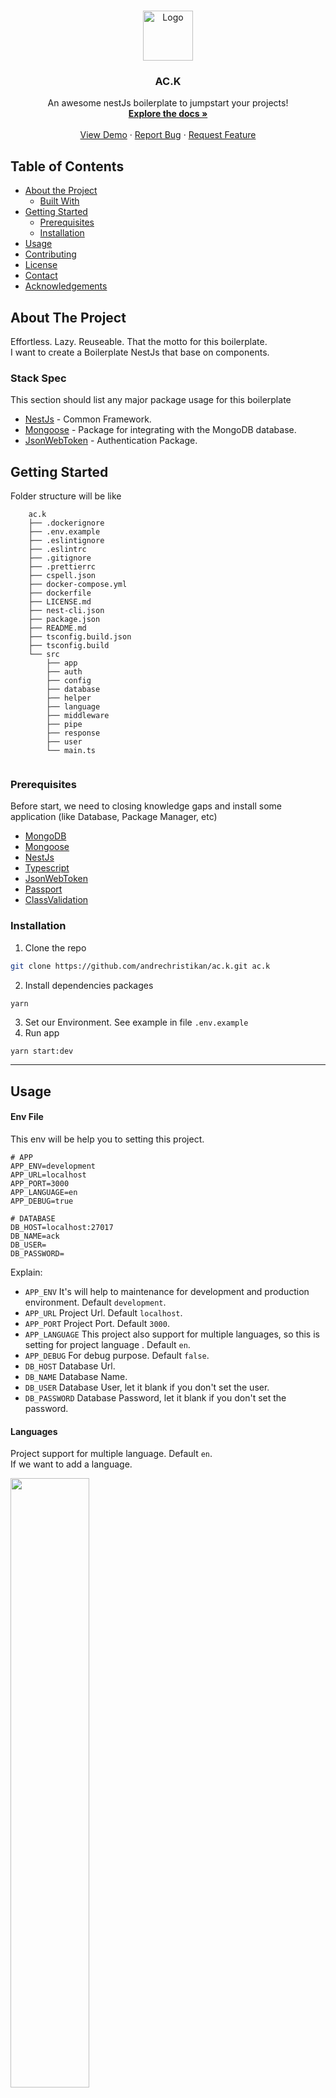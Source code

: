 <!-- PROJECT LOGO -->
<br />
<p align="center">
  <a href="https://github.com/andrechristikan/ac.k">
    <img src="https://nestjs.com/img/logo-small.svg" alt="Logo" width="80" height="80">
  </a>

  <h3 align="center">AC.K</h3>

  <p align="center">
    An awesome nestJs boilerplate to jumpstart your projects!
    <br />
    <a href="https://github.com/andrechristikan/ac.k"><strong>Explore the docs »</strong></a>
    <br />
    <br />
    <a href="https://github.com/andrechristikan/ac.k">View Demo</a>
    ·
    <a href="https://github.com/andrechristikan/ac.k/issues">Report Bug</a>
    ·
    <a href="https://github.com/andrechristikan/ac.k/issues">Request Feature</a>
  </p>
</p>



<!-- TABLE OF CONTENTS -->
## Table of Contents

* [About the Project](#about-the-project)
  * [Built With](#built-with)
* [Getting Started](#getting-started)
  * [Prerequisites](#prerequisites)
  * [Installation](#installation)
* [Usage](#usage)
* [Contributing](#contributing)
* [License](#license)
* [Contact](#contact)
* [Acknowledgements](#acknowledgements)



<!-- ABOUT THE PROJECT -->
## About The Project

Effortless. Lazy. Reuseable. That the motto for this boilerplate. <br>
I want to create a Boilerplate NestJs that base on components.

### Stack Spec
This section should list any major package usage for this boilerplate
* [NestJs](https://nestjs.com) - Common Framework.
* [Mongoose](https://github.com/nestjs/mongoose) - Package for integrating with the MongoDB database.
* [JsonWebToken](https://github.com/nestjs/jwt) - Authentication Package.


<!-- GETTING STARTED -->
## Getting Started

Folder structure will be like

```
	ac.k
	├── .dockerignore
	├── .env.example
	├── .eslintignore
	├── .eslintrc
	├── .gitignore
	├── .prettierrc 
	├── cspell.json
	├── docker-compose.yml 
	├── dockerfile 
	├── LICENSE.md
	├── nest-cli.json
	├── package.json
	├── README.md
	├── tsconfig.build.json
	├── tsconfig.build
	└── src
		├── app
		├── auth
		├── config
		├── database
		├── helper
		├── language
		├── middleware
		├── pipe
		├── response
		├── user
		└── main.ts
		 
```

### Prerequisites

Before start, we need to closing knowledge gaps and install some application (like Database, Package Manager, etc) 
* [MongoDB](#acknowledgements)
* [Mongoose](#acknowledgements)
* [NestJs](#acknowledgements)
* [Typescript](#acknowledgements)
* [JsonWebToken](#acknowledgements)
* [Passport](#acknowledgements)
* [ClassValidation](#acknowledgements)

### Installation

1. Clone the repo
```sh
git clone https://github.com/andrechristikan/ac.k.git ac.k
```
2. Install dependencies packages
```sh
yarn
```
3. Set our Environment. See example in file `.env.example`
4. Run app
```
yarn start:dev
```



---


<!-- USAGE EXAMPLES -->
## Usage

#### Env File
This env will be help you to setting this project.
```
# APP
APP_ENV=development
APP_URL=localhost
APP_PORT=3000
APP_LANGUAGE=en
APP_DEBUG=true

# DATABASE
DB_HOST=localhost:27017
DB_NAME=ack
DB_USER=
DB_PASSWORD=
```
Explain: 
- `APP_ENV` It's will help to maintenance for development and production environment. Default `development`.
- `APP_URL` Project Url. Default `localhost`.
- `APP_PORT` Project Port. Default `3000`.
- `APP_LANGUAGE` This project also support for multiple languages, so this is setting for project language . Default `en`.
- `APP_DEBUG` For debug purpose. Default `false`.
- `DB_HOST` Database Url.
- `DB_NAME` Database Name.
- `DB_USER` Database User, let it blank if you don't set the user.
- `DB_PASSWORD` Database Password, let it blank if you don't set the password.


#### Languages
Project support for multiple language. Default `en`. <br>
If we want to add a language.

<img src="https://github.com/andrechristikan/ac.k/images/1.png" width="50%" height="50%">
<img src="https://github.com/andrechristikan/ac.k/images/2.png" width="50%" height="50%">


_For more examples, please refer to the [Documentation](project-docs)_



---



<!-- CONTRIBUTING -->
## Contributing

Contributions are what make the open source community such an amazing place to be learn, inspire, and create. Any contributions you make are **greatly appreciated**.

1. Fork the Project
2. Create your Feature Branch (`git checkout -b feature/AmazingFeature`)
3. Commit your Changes (`git commit -m 'Add some AmazingFeature'`)
4. Push to the Branch (`git push origin feature/AmazingFeature`)
5. Open a Pull Request


<!-- LICENSE -->
## License

Distributed under the MIT License. See `LICENSE.md` for more information.


<!-- CONTACT -->
## Contact

Andre Christi Kan 
* [andrechristikan@gmail.com](author-email) - Email
* [Andrechristikan](author-linkedin) - Linkedin
* [@___ac.k](author-instagram) - Instagram


<!-- ACKNOWLEDGEMENTS -->
## Acknowledgements
* Framework and languages
  * [NestJs Documentation](https://docs.nestjs.com)
  * [TypeScript Documentation](https://www.typescriptlang.org/docs)
* Database
  * [MongoDb Documentation](https://docs.mongodb.com/manual)
  * [Mongoose Documentation](https://mongoosejs.com/docs/guide.html)
* Authorization Package
  * [Crypto Documentation](https://cryptojs.gitbook.io/docs/)
  * [Passport Documentation](https://github.com/jaredhanson/passport)
  * [Class Validation Documentation](https://github.com/typestack/class-validator#readme) 
* Testing
  * [JestJs](https://jestjs.io/docs/en/getting-started)
  * [SuperTest](https://github.com/visionmedia/supertest)
* Logger
  * [Winston Documentation](https://github.com/winstonjs/winston)
  * [Morgan Documentation](https://github.com/expressjs/morgan)
* Linter
  * [Prettier Documentation](https://prettier.io/docs/en/index.html)
  * [EsLint Documentation](https://eslint.org/docs/user-guide/getting-started)
* References
  * [NodeJs Best Practice Reference](https://github.com/goldbergyoni/nodebestpractices)
  * [NestJs Middleware Reference](https://github.com/wbhob/nest-middlewares)
  * [ReadMe Template](https://github.com/othneildrew/Best-README-Template)
* Other
  * [Class Validation Documentation](https://github.com/typestack/class-validator#readme) 
  * [Docker Documentation](https://docs.docker.com/)



[project-url]: https://github.com/andrechristikan/ac.k
[project-docs]: https://github.com/andrechristikan/ac.k
[project-issues]: https://github.com/andrechristikan/ac.k/issues/
[author-email]: mailto:andrechristikan@gmail.com
[author-linkedin]: https://id.linkedin.com/in/andre-christi-kan-6b5913143
[author-instagram]: https://www.instagram.com/___ac.k/